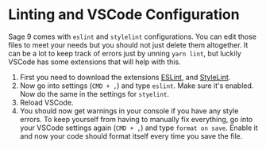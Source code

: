 # Linting and VSCode Configuration

Sage 9 comes with `eslint` and `stylelint` configurations. You can edit those files to meet your needs but you should not just delete them altogether. It can be a lot to keep track of errors just by unning `yarn lint`, but luckily VSCode has some extensions that will help with this.

1. First you need to download the extensions [ESLint](https://marketplace.visualstudio.com/items?itemName=dbaeumer.vscode-eslint), and [StyleLint](https://marketplace.visualstudio.com/items?itemName=stylelint.vscode-stylelint).
2. Now go into settings (`CMD + ,`) and type `eslint`. Make sure it's enabled. Now do the same in the settings for `styelint`.
3. Reload VSCode.
4. You should now get warnings in your console if you have any style errors. To keep yourself from having to manually fix everything, go into your VSCode settings again (`CMD + ,`) and type `format on save`. Enable it and now your code should format itself every time you save the file.
